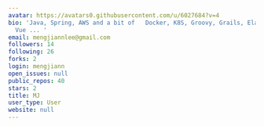 ```yaml
---
avatar: https://avatars0.githubusercontent.com/u/6027684?v=4
bio: 'Java, Spring, AWS and a bit of   Docker, K8S, Groovy, Grails, Elasticsearch,
  Vue ... '
email: mengjiannlee@gmail.com
followers: 14
following: 26
forks: 2
login: mengjiann
open_issues: null
public_repos: 40
stars: 2
title: MJ
user_type: User
website: null
---
```

